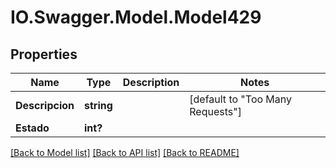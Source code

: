 # IO.Swagger.Model.Model429
## Properties

Name | Type | Description | Notes
------------ | ------------- | ------------- | -------------
**Descripcion** | **string** |  | [default to "Too Many Requests"]
**Estado** | **int?** |  | 

[[Back to Model list]](../README.md#documentation-for-models) [[Back to API list]](../README.md#documentation-for-api-endpoints) [[Back to README]](../README.md)

